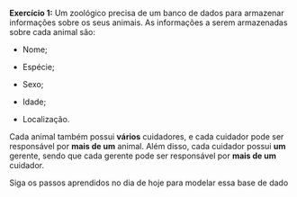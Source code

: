 **Exercício 1:**  Um zoológico precisa de um banco de dados para armazenar informações sobre os seus animais. As informações a serem armazenadas sobre cada animal são:

* Nome;

* Espécie;

* Sexo;

* Idade;

* Localização.

Cada animal também possui **vários** cuidadores, e cada cuidador pode ser responsável por **mais de um** animal. Além disso, cada cuidador possui **um** gerente, sendo que cada gerente pode ser responsável por **mais de um** cuidador.

Siga os passos aprendidos no dia de hoje para modelar essa base de dado